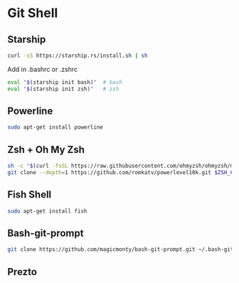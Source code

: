 # Git Shell

## Starship

```bash
curl -sS https://starship.rs/install.sh | sh
```

Add in .bashrc or .zshrc

```bash
eval "$(starship init bash)"  # bash
eval "$(starship init zsh)"   # zsh
```

## Powerline

```bash
sudo apt-get install powerline
```

## Zsh + Oh My Zsh

```bash
sh -c "$(curl -fsSL https://raw.githubusercontent.com/ohmyzsh/ohmyzsh/master/tools/install.sh)"
git clone --depth=1 https://github.com/romkatv/powerlevel10k.git $ZSH_CUSTOM/themes/powerlevel10k
```

## Fish Shell

```bash
sudo apt-get install fish
```

## Bash-git-prompt

```bash
git clone https://github.com/magicmonty/bash-git-prompt.git ~/.bash-git-prompt
```

## Prezto

